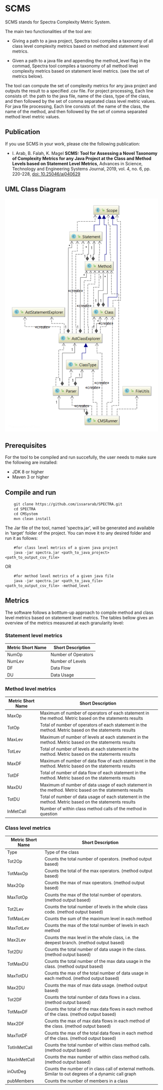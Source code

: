 # SCMS
SCMS stands for Spectra Complexity Metric System.

The main two functionalities of the tool are:
- Giving a path to a java project, Spectra tool compiles a taxonomy of all class level complexity metrics based on method and statement level metrics. 

- Given a path to a java file and appending the method_level flag in the commad, Spectra tool compiles a taxonomy of all method level complexity metrics based on statement level metrics. (see the set of metrics below).

The tool can compute the set of complexity metrics for any java project and outputs the result to a specified .csv file. For project processing, Each line consists of: the path to the java file, name of the class, type of the class, and then followed by the set of comma separated class level metric values. For java file processing, Each line consists of: the name of the class, the name of the method, and then followed by the set of comma separated method level metric values.

## Publication
If you use SCMS in your work, please cite the following publication:

- I. Arab, B. Falah, K. Magel **SCMS: Tool for Assessing a Novel Taxonomy of Complexity Metrics for any Java Project at the Class and Method Levels based on Statement Level Metrics**, Advances in Science, Technology and Engineering Systems Journal, 2019, vol. 4, no. 6, pp. 220-228, [doi: 10.25046/aj040629]([https://ieeexplore.ieee.org/document/10264890](https://astesj.com/v04/i06/p29/))

## UML Class Diagram
![](SCMS_UML.png?style=centerme)
## Prerequisites
For the tool to be compiled and run succefully, the user needs to make sure the following are installed:
- JDK 8 or higher
- Maven 3 or higher

## Compile and run

        git clone https://github.com/issararab/SPECTRA.git
        cd SPECTRA
        cd CMSystem
        mvn clean install
        
The Jar file of the tool, named 'spectra.jar', will be generated and available in 'target' folder of the project. You can move it to any desired folder and run it as follows:
        
        #for class level metrics of a given java project
        java -jar spectra.jar <path_to_java_project> <path_to_output_csv_file>     

OR

        #for method level metrics of a given java file
        java -jar spectra.jar <path_to_java_file> <path_to_output_csv_file> -method_level
        
 ## Metrics
 The software follows a botttum-up approach to compile method and class level metrics based on statement level metrics. The tables bellow gives an overview of the metrics measured at each granularity level:
 
 ### Statement level metrics
| Metric Short Name	| Short Description |
| --- | --- |
| NumOp	| Number of Operators |
| NumLev |	Number of Levels |
| DF | Data Flow |
| DU | Data Usage |

 ### Method level metrics
| Metric Short Name	| Short Description |
| --- | --- |
| MaxOp | Maximum of number of operators of each statement in the method. Metric based on the statements results |
| TotOp | Total of number of operators of each statement in the method. Metric based on the statements results |
| MaxLev | Maximum of number of levels at each statement in the method. Metric based on the statements results |
| TotLev | Total of number of levels at each statement in the method. Metric based on the statements results|
| MaxDF | Maximum of number of data flow of each statement in the method. Metric based on the statements results |
| TotDF | Total of number of data flow of each statement in the method. Metric based on the statements results |
| MaxDU | Maximum of number of data usage of each statement in the method. Metric based on the statements results |
| TotDU | Total of number of data usage of each statement in the method. Metric based on the statements results |
| InMetCall |	Number of within class method calls of the method in question |

 
 ### Class level metrics
| Metric Short Name	| Short Description |
| --- | --- |
| Type | Type of the class |
| Tot2Op | Counts the total number of operators. (method output based) |
| TotMaxOp | Counts the total of the max operators. (method output based) |
| Max2Op | Counts the max of max operators. (method output based) |
| MaxTotOp | Counts the max of the total number of operators. (method output based) |
| Tot2Lev | Counts the total number of levels in the whole class code. (method output based) |
| TotMaxLev | Counts the sum of the maximum level in each method |
| MaxTotLev | Counts the max of the total number of levels in each method |
| Max2Lev | Counts the max level in the whole class, i.e. the deepest branch. (method output based) |
| Tot2DU | Counts the total number of data usage in the class. (method output based) |
| TotMaxDU | Counts the total number of the max data usage in the class. (method output based) |
| MaxTotDU | Counts the max of the total number of data usage in each method. (method output based) |
| Max2DU | Counts the max of max data usage. (method output based) |
| Tot2DF | Counts the total number of data flows in a class. (method output based) |
| TotMaxDF | Counts the total of the max data flows in each method of the class. (method output based) |
| Max2DF | Counts the max of max data flows in each method of the class. (method output based) |
| MaxTotDF |  Counts the max of the total data flows in each method of the class. (method output based) |
| TotInMetCall | Counts the total number of within class method calls. (method output based) |
| MaxInMetCall | Counts the max number of within class method calls. (method output based) |
| inOutDeg | Counts the number of in class call of external methods. Similar to out degrees of a dynamic call graph |
| pubMembers |	Counts the number of members in a class |

